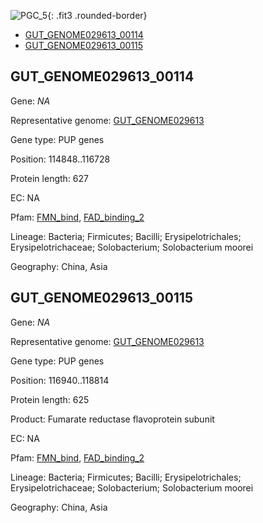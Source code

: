![PGC_5](../static/images/Clusters_figure/PGC_5.jpg){: .fit3 .rounded-border}

<ul id="myTab" class="nav nav-tabs">
  <li class="active">
        <a href="#tab1" data-toggle="tab">GUT_GENOME029613_00114</a>
  </li>
<li><a href="#tab2" data-toggle="tab">GUT_GENOME029613_00115</a></li>
</ul>

<div id="myTabContent" class="tab-content">
  <div class="tab-pane fade in active" id="tab1">

<h2 id="GUT_GENOME029613_00114">GUT_GENOME029613_00114</h2>
<p>Gene: <em>NA</em>
<p>Representative genome: <a href="https://www.ebi.ac.uk/metagenomics/genomes/MGYG-HGUT-00173">GUT_GENOME029613</a></p>
<p>Gene type: PUP genes</p>
<p>Position: 114848..116728</p>
<p>Protein length: 627</p>
<p>EC: NA</p>
<p>Pfam: <a href="http://pfam.xfam.org/family/FMN_bind">FMN_bind</a>, <a href="http://pfam.xfam.org/family/FAD_binding_2">FAD_binding_2</a></p>
<p>Lineage: Bacteria; Firmicutes; Bacilli; Erysipelotrichales; Erysipelotrichaceae; Solobacterium; Solobacterium moorei</p>
<p>Geography: China, Asia</p>
  </div>

  <div class="tab-pane fade" id="tab2">

<h2 id="GUT_GENOME029613_00115">GUT_GENOME029613_00115</h2>
<p>Gene: <em>NA</em></p>
<p>Representative genome: <a href="https://www.ebi.ac.uk/metagenomics/genomes/MGYG-HGUT-00173">GUT_GENOME029613</a></p>
<p>Gene type: PUP genes</p>
<p>Position: 116940..118814</p>
<p>Protein length: 625</p>
<p>Product: Fumarate reductase flavoprotein subunit</p>
<p>EC: NA</p>
<p>Pfam: <a href="http://pfam.xfam.org/family/FMN_bind">FMN_bind</a>, <a href="http://pfam.xfam.org/family/FAD_binding_2">FAD_binding_2</a></p>
<p>Lineage: Bacteria; Firmicutes; Bacilli; Erysipelotrichales; Erysipelotrichaceae; Solobacterium; Solobacterium moorei</p>
<p>Geography: China, Asia</p>

  </div>
</div>
